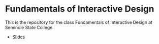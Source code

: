 # Fundamentals of Interactive Design
This is the repository for the class Fundamentals of Interactive Design at Seminole State College.

- [Slides](http://raybo.org/fid)